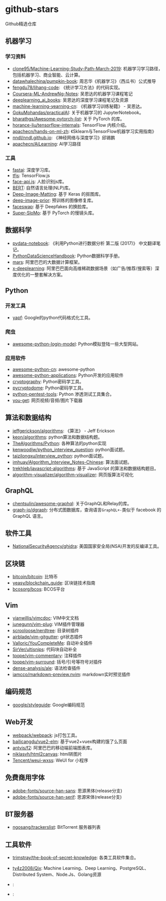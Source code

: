 # github-stars
Github精选仓库


## 机器学习

### 学习资料
- [clone95/Machine-Learning-Study-Path-March-2019](https://github.com/clone95/Machine-Learning-Study-Path-March-2019): 机器学习学习路径，包括机器学习、商业智能、云计算。
- [datawhalechina/pumpkin-book](https://github.com/datawhalechina/pumpkin-book): 周志华《机器学习》（西瓜书）公式推导
- [fengdu78/lihang-code](https://github.com/fengdu78/lihang-code): 《统计学习方法》的代码实现。
- [Coursera-ML-AndrewNg-Notes](https://github.com/fengdu78/Coursera-ML-AndrewNg-Notes): 吴恩达的机器学习课程笔记
- [deeplearning_ai_books](https://github.com/fengdu78/deeplearning_ai_books): 吴恩达的深度学习课程笔记及资源
- [machine-learning-yearning-cn](https://github.com/AcceptedDoge/machine-learning-yearning-cn): 《机器学习训练秘籍》 - 吴恩达。
- [GokuMohandas/practicalAI](https://github.com/GokuMohandas/practicalAI): 关于机器学习的 JupyterNotebook。
- [bharathgs/Awesome-pytorch-list](https://github.com/bharathgs/Awesome-pytorch-list): 关于 PyTorch 的库。
- [horance-liu/tensorflow-internals](https://github.com/horance-liu/tensorflow-internals): TensorFlow 内核介绍。
- [apachecn/hands-on-ml-zh](https://github.com/apachecn/hands-on-ml-zh): 《Sklearn与TensorFlow机器学习实用指南》
- [nndl/nndl.github.io](https://github.com/nndl/nndl.github.io): 《神经网络与深度学习》邱锡鹏
- [apachecn/AiLearning](https://github.com/apachecn/AiLearning): AI学习路径

### 工具
- [fastai](https://github.com/fastai/fastai): 深度学习库。
- [tfjs](https://github.com/tensorflow/tfjs): TensorFlow.js
- [face-api.js](https://github.com/justadudewhohacks/face-api.js): 人脸识别js库。
- [BERT](https://github.com/google-research/bert): 自然语言处理(NLP)库。
- [Deep-Image-Matting](https://github.com/foamliu/Deep-Image-Matting): 基于 Keras 的抠图库。
- [deep-image-prior](https://github.com/DmitryUlyanov/deep-image-prior): 预训练的图像修复库。
- [faceswap](https://github.com/deepfakes/faceswap): 基于 Deepfakes 的换脸库。
- [Super-SloMo](https://github.com/avinashpaliwal/Super-SloMo): 基于 PyTorch 的慢镜头库。


## 数据科学

- [pydata-notebook](https://github.com/BrambleXu/pydata-notebook): 《利用Python进行数据分析 第二版 (2017)》 中文翻译笔记。
- [PythonDataScienceHandbook](https://github.com/jakevdp/PythonDataScienceHandbook): Python数据科学手册。
- [mars](https://github.com/mars-project/mars): 阿里巴巴的大数据计算框架。
- [x-deeplearning](https://github.com/alibaba/x-deeplearning): 阿里巴巴面向高维稀疏数据场景（如广告/推荐/搜索等）深度优化的一整套解决方案。


## Python

### 开发工具

- [yapf](https://github.com/google/yapf): Google的python代码格式化工具。

### 爬虫
- [awesome-python-login-model](https://github.com/CriseLYJ/awesome-python-login-model): Python模拟登陆一些大型网站。

### 应用软件
- [awesome-python-cn](https://github.com/jobbole/awesome-python-cn): awesome-python
- [awesome-python-applications](https://github.com/mahmoud/awesome-python-applications): Python开发的应用软件
- [cryptography](https://github.com/pyca/cryptography): Python密码学工具。
- [pycryptodome](https://github.com/Legrandin/pycryptodome): Python密码学工具。
- [python-pentest-tools](https://github.com/dloss/python-pentest-tools): Python 渗透测试工具集合。
- [you-get](https://github.com/soimort/you-get): 网页视频/音频/图片下载器


## 算法和数据结构

- [jeffgerickson/algorithms](https://github.com/jeffgerickson/algorithms): 《算法》 - Jeff Erickson
- [keon/algorithms](https://github.com/keon/algorithms): python算法和数据结构题。
- [TheAlgorithms/Python](https://github.com/TheAlgorithms/Python): 各种算法的python实现
- [kenwoodjw/python_interview_question](https://github.com/kenwoodjw/python_interview_question): python面试题。
- [taizilongxu/interview_python](https://github.com/taizilongxu/interview_python): python面试题。
- [imhuay/Algorithm_Interview_Notes-Chinese](https://github.com/imhuay/Algorithm_Interview_Notes-Chinese): 算法面试题。
- [trekhleb/javascript-algorithms](https://github.com/trekhleb/javascript-algorithms): 基于 JavaScript 的算法和数据结构题目。
- [algorithm-visualizer/algorithm-visualizer](https://github.com/algorithm-visualizer/algorithm-visualizer): 网页版算法可视化


## GraphQL

- [chentsulin/awesome-graphql](https://github.com/chentsulin/awesome-graphql): 关于GraphQL和Relay的库。
- [graph-io/dgraph](https://github.com/dgraph-io/dgraph): 分布式图数据库，查询语言`GraphQL+-`类似于 facebook 的 GraphQL 语言。


## 软件工具


- [NationalSecurityAgency/ghidra](https://github.com/NationalSecurityAgency/ghidra): 美国国家安全局(NSA)开发的反编译工具。


## 区块链

- [bitcoin/bitcoin](https://github.com/bitcoin/bitcoin): 比特币
- [yeasy/blockchain_guide](https://github.com/yeasy/blockchain_guide): 区块链技术指南
- [bcosorg/bcos](https://github.com/bcosorg/bcos): BCOS平台


## Vim

- [yianwillis/vimcdoc](https://github.com/yianwillis/vimcdoc): VIM中文文档
- [junegunn/vim-plug](https://github.com/junegunn/vim-plug): VIM插件管理器
- [scrooloose/nerdtree](https://github.com/scrooloose/nerdtree): 目录树插件
- [airblade/vim-gitgutter](https://github.com/airblade/vim-gitgutter): git状态插件
- [Valloric/YouCompleteMe](https://github.com/Valloric/YouCompleteMe): 自动补全插件
- [SirVer/ultisnips](https://github.com/SirVer/ultisnips): 代码块自动补全
- [tpope/vim-commentary](https://github.com/tpope/vim-commentary): 注释插件
- [tpope/vim-surround](https://github.com/tpope/vim-surround): 括号/引号等符号对插件
- [dense-analysis/ale](https://github.com/dense-analysis/ale): 语法检查插件
- [iamcco/markdown-preview.nvim](https://github.com/iamcco/markdown-preview.nvim): markdown实时预览插件


## 编码规范

- [google/styleguide](https://github.com/google/styleguide): Google编码规范


## Web开发

- [webpack/webpack](https://github.com/webpack/webpack): js打包工具。
- [bailicangdu/vue2-elm](https://github.com/bailicangdu/vue2-elm): 基于vue2+vuex构建的饿了么页面
- [antvis/f2](https://github.com/antvis/f2): 阿里巴巴的移动端前端图表库。
- [niklasvh/html2canvas](https://github.com/niklasvh/html2canvas): html转图片
- [Tencent/weui-wxss](https://github.com/Tencent/weui-wxss): WeUI for 小程序


## 免费商用字体

- [adobe-fonts/source-han-sans](https://github.com/adobe-fonts/source-han-sans/tree/release): 思源黑体(release分支)
- [adobe-fonts/source-han-serif](https://github.com/adobe-fonts/source-han-serif/tree/release/): 思源宋体(release分支)


## BT服务器

- [ngosang/trackerslist](https://github.com/ngosang/trackerslist): BitTorrent 服务器列表


## 工具软件
- [trimstray/the-book-of-secret-knowledge](https://github.com/trimstray/the-book-of-secret-knowledge): 各类工具软件集合。


- [ty4z2008/Qix](https://github.com/ty4z2008/Qix): Machine Learning、Deep Learning、PostgreSQL、Distributed System、Node.Js、Golang资源
- [](): 
- [](): 
